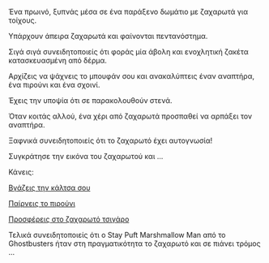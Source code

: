 Ένα πρωινό, ξυπνάς μέσα σε ένα παράξενο δωμάτιο με ζαχαρωτά για τοίχους.

Υπάρχουν άπειρα ζαχαρωτά και φαίνονται πεντανόστημα.

Σιγά σιγά συνειδητοποιείς ότι φοράς μία άβολη και ενοχλητική ζακέτα κατασκευασμένη από δέρμα.

Αρχίζεις να ψάχνεις το μπουφάν σου και ανακαλύπτεις έναν αναπτήρα, ένα πιρούνι και ένα σχοινί.

Έχεις την υποψία ότι σε παρακολουθούν στενά.

Όταν κοιτάς αλλού, ένα χέρι από ζαχαρωτά προσπαθεί να αρπάξει τον αναπτήρα.

Ξαφνικά συνειδητοποιείς ότι το ζαχαρωτό έχει αυτογνωσία!

Συγκράτησε την εικόνα του ζαχαρωτού και ...

Κάνεις:

[Βγάζεις την κάλτσα σου](put_socks_off/put-socks-off.md)

[Παίρνεις το πιρούνι](take_the_fork/take-the-fork.md)

[Προσφέρεις στο ζαχαρωτό τσιγάρο](offer_marshmallow_a_cigar/offer_marshmallow_a_cigar.md)

Τελικά συνειδητοποιείς ότι ο Stay Puft Marshmallow Man από το Ghostbusters ήταν στη πραγματικότητα το 
ζαχαρωτό και σε πιάνει τρόμος ... 
